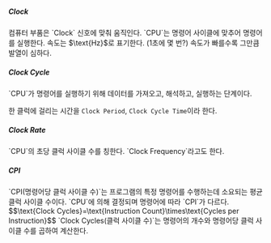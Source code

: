 <h5>Clock</h5>
컴퓨터 부품은 `Clock` 신호에 맞춰 움직인다. `CPU`는 명령어 사이클에 맞추어 명령어를 실행한다. 속도는 $\text{Hz}$로 표기한다. (1초에 몇 번?) 속도가 빠를수록 그만큼 발열이 심하다.

<h5>Clock Cycle</h5>
`CPU`가 명령어를 실행하기 위해 데이터를 가져오고, 해석하고, 실행하는 단계이다.

한 클럭에 걸리는 시간을 `Clock Period`, `Clock Cycle Time`이라 한다.

<h5>Clock Rate</h5>
`CPU`의 초당 클럭 사이클 수를 칭한다. `Clock Frequency`라고도 한다.

<h5>CPI</h5>
`CPI(명령어당 클럭 사이클 수)`는 프로그램의 특정 명령어를 수행하는데 소요되는 평균 클럭 사이클 수이다. `CPU`에 의해 결정되며 명령어에 따라 `CPI`가 다르다.
$$\text{Clock Cycles}=\text{Instruction Count}\times\text{Cycles per Instruction}$$
`Clock Cycles(클럭 사이클 수)`는 명령어의 개수와 명령어당 클럭 사이클 수를 곱하여 계산한다.